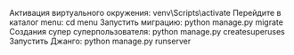 Активация виртуального окружения: venv\Scripts\activate
Перейдите в каталог menu: cd menu
Запустить миграцию: python manage.py migrate
Создания супер суперпользователя: python manage.py createsuperuses
Запустить Джанго: python manage.py runserver
